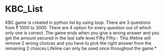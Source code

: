# KBC_List
KBC game is created in python list by using loop. There are 3 questions from ₹ 1000 to 3000. There are 4 option for every question out of which only one is correct. The game ends when you give a wrong answer and you get the amount secured in the last safe level.Fifty Fifty:- This lifeline will remove 2 wrong choices and you have to pick the right answer from the remaining 2 choices.Lifeline can only be used once throughout the game.*
